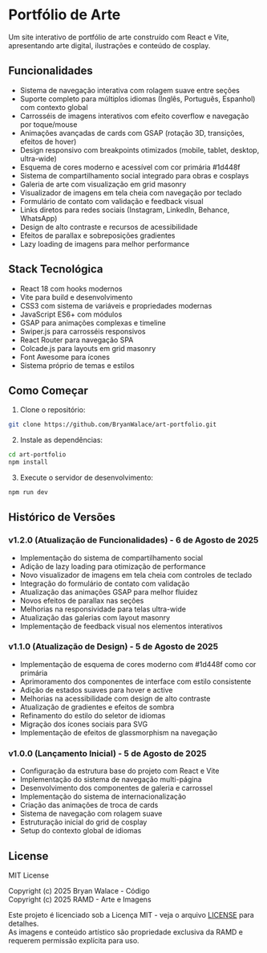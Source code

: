 # Portfólio de Arte

Um site interativo de portfólio de arte construído com React e Vite, apresentando arte digital, ilustrações e conteúdo de cosplay.

## Funcionalidades

- Sistema de navegação interativa com rolagem suave entre seções
- Suporte completo para múltiplos idiomas (Inglês, Português, Espanhol) com contexto global
- Carrosséis de imagens interativos com efeito coverflow e navegação por toque/mouse
- Animações avançadas de cards com GSAP (rotação 3D, transições, efeitos de hover)
- Design responsivo com breakpoints otimizados (mobile, tablet, desktop, ultra-wide)
- Esquema de cores moderno e acessível com cor primária #1d448f
- Sistema de compartilhamento social integrado para obras e cosplays
- Galeria de arte com visualização em grid masonry
- Visualizador de imagens em tela cheia com navegação por teclado
- Formulário de contato com validação e feedback visual
- Links diretos para redes sociais (Instagram, LinkedIn, Behance, WhatsApp)
- Design de alto contraste e recursos de acessibilidade
- Efeitos de parallax e sobreposições gradientes
- Lazy loading de imagens para melhor performance

## Stack Tecnológica

- React 18 com hooks modernos
- Vite para build e desenvolvimento
- CSS3 com sistema de variáveis e propriedades modernas
- JavaScript ES6+ com módulos
- GSAP para animações complexas e timeline
- Swiper.js para carrosséis responsivos
- React Router para navegação SPA
- Colcade.js para layouts em grid masonry
- Font Awesome para ícones
- Sistema próprio de temas e estilos

## Como Começar

1. Clone o repositório:
```bash
git clone https://github.com/BryanWalace/art-portfolio.git
```

2. Instale as dependências:
```bash
cd art-portfolio
npm install
```

3. Execute o servidor de desenvolvimento:
```bash
npm run dev
```

## Histórico de Versões

### v1.2.0 (Atualização de Funcionalidades) - 6 de Agosto de 2025
- Implementação do sistema de compartilhamento social
- Adição de lazy loading para otimização de performance
- Novo visualizador de imagens em tela cheia com controles de teclado
- Integração do formulário de contato com validação
- Atualização das animações GSAP para melhor fluidez
- Novos efeitos de parallax nas seções
- Melhorias na responsividade para telas ultra-wide
- Atualização das galerias com layout masonry
- Implementação de feedback visual nos elementos interativos

### v1.1.0 (Atualização de Design) - 5 de Agosto de 2025
- Implementação de esquema de cores moderno com #1d448f como cor primária
- Aprimoramento dos componentes de interface com estilo consistente
- Adição de estados suaves para hover e active
- Melhorias na acessibilidade com design de alto contraste
- Atualização de gradientes e efeitos de sombra
- Refinamento do estilo do seletor de idiomas
- Migração dos ícones sociais para SVG
- Implementação de efeitos de glassmorphism na navegação

### v1.0.0 (Lançamento Inicial) - 5 de Agosto de 2025
- Configuração da estrutura base do projeto com React e Vite
- Implementação do sistema de navegação multi-página
- Desenvolvimento dos componentes de galeria e carrossel
- Implementação do sistema de internacionalização
- Criação das animações de troca de cards
- Sistema de navegação com rolagem suave
- Estruturação inicial do grid de cosplay
- Setup do contexto global de idiomas

## License

MIT License

Copyright (c) 2025 Bryan Walace - Código  
Copyright (c) 2025 RAMD - Arte e Imagens

Este projeto é licenciado sob a Licença MIT - veja o arquivo [LICENSE](LICENSE) para detalhes.  
As imagens e conteúdo artístico são propriedade exclusiva da RAMD e requerem permissão explícita para uso.
